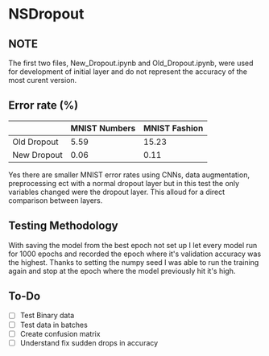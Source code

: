 # NSDropout

## NOTE ##
The first two files, New_Dropout.ipynb and Old_Dropout.ipynb, were used for development of initial layer and do not represent the accuracy of the most curent version.

## Error rate (%) ##
   &#xfeff;   | MNIST Numbers | MNIST Fashion
------------- | ------------- | -------------
Old Dropout   | 5.59          | 15.23
New Dropout   | 0.06          | 0.11

Yes there are smaller MNIST error rates using CNNs, data augmentation, preprocessing ect with a normal dropout layer but in this test the only variables changed were the dropout layer. 
This alloud for a direct comparison between layers.

## Testing Methodology ##

With saving the model from the best epoch not set up I let every model run for 1000 epochs and recorded the epoch where it's validation accuracy was the highest. Thanks to setting the numpy seed I was able to run the training again and stop at the epoch where the model previously hit it's high.

## To-Do ##

- [ ] Test Binary data
- [ ] Test data in batches
- [ ] Create confusion matrix
- [ ] Understand fix sudden drops in accuracy
